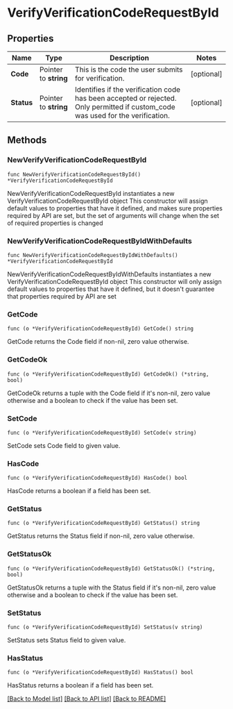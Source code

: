 # VerifyVerificationCodeRequestById

## Properties

Name | Type | Description | Notes
------------ | ------------- | ------------- | -------------
**Code** | Pointer to **string** | This is the code the user submits for verification. | [optional] 
**Status** | Pointer to **string** | Identifies if the verification code has been accepted or rejected. Only permitted if custom_code was used for the verification. | [optional] 

## Methods

### NewVerifyVerificationCodeRequestById

`func NewVerifyVerificationCodeRequestById() *VerifyVerificationCodeRequestById`

NewVerifyVerificationCodeRequestById instantiates a new VerifyVerificationCodeRequestById object
This constructor will assign default values to properties that have it defined,
and makes sure properties required by API are set, but the set of arguments
will change when the set of required properties is changed

### NewVerifyVerificationCodeRequestByIdWithDefaults

`func NewVerifyVerificationCodeRequestByIdWithDefaults() *VerifyVerificationCodeRequestById`

NewVerifyVerificationCodeRequestByIdWithDefaults instantiates a new VerifyVerificationCodeRequestById object
This constructor will only assign default values to properties that have it defined,
but it doesn't guarantee that properties required by API are set

### GetCode

`func (o *VerifyVerificationCodeRequestById) GetCode() string`

GetCode returns the Code field if non-nil, zero value otherwise.

### GetCodeOk

`func (o *VerifyVerificationCodeRequestById) GetCodeOk() (*string, bool)`

GetCodeOk returns a tuple with the Code field if it's non-nil, zero value otherwise
and a boolean to check if the value has been set.

### SetCode

`func (o *VerifyVerificationCodeRequestById) SetCode(v string)`

SetCode sets Code field to given value.

### HasCode

`func (o *VerifyVerificationCodeRequestById) HasCode() bool`

HasCode returns a boolean if a field has been set.

### GetStatus

`func (o *VerifyVerificationCodeRequestById) GetStatus() string`

GetStatus returns the Status field if non-nil, zero value otherwise.

### GetStatusOk

`func (o *VerifyVerificationCodeRequestById) GetStatusOk() (*string, bool)`

GetStatusOk returns a tuple with the Status field if it's non-nil, zero value otherwise
and a boolean to check if the value has been set.

### SetStatus

`func (o *VerifyVerificationCodeRequestById) SetStatus(v string)`

SetStatus sets Status field to given value.

### HasStatus

`func (o *VerifyVerificationCodeRequestById) HasStatus() bool`

HasStatus returns a boolean if a field has been set.


[[Back to Model list]](../README.md#documentation-for-models) [[Back to API list]](../README.md#documentation-for-api-endpoints) [[Back to README]](../README.md)


